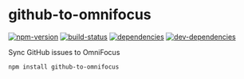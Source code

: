 # github-to-omnifocus

[![npm-version][npm-version-badge]][npm-version-href]
[![build-status][build-status-badge]][build-status-href]
[![dependencies][dependencies-badge]][dependencies-href]
[![dev-dependencies][dev-dependencies-badge]][dev-dependencies-href]


Sync GitHub issues to OmniFocus

`npm install github-to-omnifocus`


[npm-version-badge]: https://img.shields.io/npm/v/github-to-omnifocus.svg?style=flat-square
[npm-version-href]: https://www.npmjs.com/package/github-to-omnifocus

[build-status-badge]: https://img.shields.io/travis/scott113341/github-to-omnifocus/master.svg?style=flat-square
[build-status-href]: https://travis-ci.org/scott113341/github-to-omnifocus/branches

[dependencies-badge]: https://img.shields.io/david/scott113341/github-to-omnifocus/master.svg?style=flat-square
[dependencies-href]: https://david-dm.org/scott113341/github-to-omnifocus/master#info=dependencies

[dev-dependencies-badge]: https://img.shields.io/david/dev/scott113341/github-to-omnifocus/master.svg?style=flat-square
[dev-dependencies-href]: https://david-dm.org/scott113341/github-to-omnifocus/master#info=devDependencies
